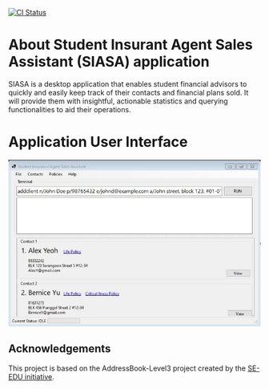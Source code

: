 [![CI Status](https://github.com/AY2122S1-CS2103-F10-4/tp/workflows/Java%20CI/badge.svg)](https://github.com/CS2103-AY2122S1-F10-4/tp/actions)

# About Student Insurant Agent Sales Assistant (SIASA) application

SIASA is a desktop application that enables student financial advisors to quickly and easily keep track of their
contacts and financial plans sold. It will provide them with insightful, actionable statistics and querying functionalities
to aid their operations. 

# Application User Interface
![Ui](docs/images/Ui.png)

## Acknowledgements

This project is based on the AddressBook-Level3 project created by the [SE-EDU initiative](https://se-education.org).
